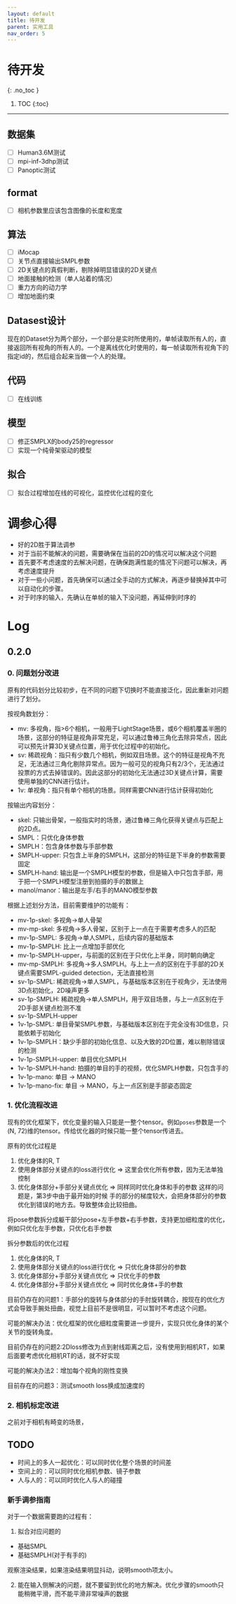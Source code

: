 ```yaml
---
layout: default
title: 待开发
parent: 实用工具
nav_order: 5
---
```


# 待开发
{: .no_toc }

1. TOC
{:toc}
---

## 数据集

- [ ] Human3.6M测试
- [ ] mpi-inf-3dhp测试
- [ ] Panoptic测试

## format

- [ ] 相机参数里应该包含图像的长度和宽度


## 算法

- [ ] iMocap
- [ ] 关节点直接输出SMPL参数
- [ ] 2D关键点的真假判断，剔除掉明显错误的2D关键点
- [ ] 地面接触的检测（单人站着的情况）
- [ ] 重力方向的动力学
- [ ] 增加地面约束

## Datasest设计
现在的Dataset分为两个部分，一个部分是实时所使用的，单帧读取所有人的，直接返回所有视角的所有人的。一个是离线优化时使用的，每一帧读取所有视角下的指定id的，然后组合起来当做一个人的处理。


## 代码

- [ ] 在线训练

## 模型

- [ ] 修正SMPLX的body25的regressor
- [ ] 实现一个纯骨架驱动的模型

## 拟合

- [ ] 拟合过程增加在线的可视化，监控优化过程的变化

# 调参心得

- 好的2D胜于算法调参
- 对于当前不能解决的问题，需要确保在当前的2D的情况可以解决这个问题
- 首先要不考虑速度的去解决问题，在确保跑满性能的情况下问题可以解决，再考虑速度提升
- 对于一些小问题，首先确保可以通过全手动的方式解决，再逐步替换掉其中可以自动化的步骤。
- 对于时序的输入，先确认在单帧的输入下没问题，再延伸到时序的

# Log

## 0.2.0

### 0. 问题划分改进

原有的代码划分比较初步，在不同的问题下切换时不能直接泛化，因此重新对问题进行了划分。

按视角数划分：

- mv: 多视角，指>6个相机，一般用于LightStage场景，或6个相机覆盖半圈的场景，这部分的特征是视角非常充足，可以通过鲁棒三角化去除异常点，因此可以预先计算3D关键点位置，用于优化过程中的初始化。
- sv: 稀疏视角：指只有少数几个相机，例如双目场景。这个的特征是视角不充足，无法通过三角化剔除异常点。因为一般可见的视角只有2/3个，无法通过投票的方式去掉错误的。因此这部分的初始化无法通过3D关键点计算，需要使用单独的CNN进行估计。
- 1v: 单视角：指只有单个相机的场景。同样需要CNN进行估计获得初始化

按输出内容划分：

- skel: 只输出骨架，一般指实时的场景，通过鲁棒三角化获得关键点与匹配上的2D点。
- SMPL：只优化身体参数
- SMPLH：包含身体参数与手部参数
- SMPLH-upper: 只包含上半身的SMPLH，这部分的特征是下半身的参数需要固定
- SMPLH-hand: 输出是一个SMPLH模型的参数，但是输入中只包含手部，用于把一个SMPLH模型注册到拍摄的手的数据上
- manol/manor：输出是左手/右手的MANO模型参数

根据上述划分方法，目前需要维护的功能有：

- mv-1p-skel: 多视角->单人骨架
- mv-mp-skel: 多视角->多人骨架，区别于上一点在于需要考虑多人的匹配
- mv-1p-SMPL: 多视角->单人SMPL，后续内容的基础版本
- mv-1p-SMPLH: 比上一点增加手部优化
- mv-1p-SMPLH-upper，与前面的区别在于只优化上半身，同时朝向确定
- mv-mp-SMPLH: 多视角->多人SMPLH。与上上一点的区别在于手部的2D关键点需要SMPL-guided detection，无法直接检测
- sv-1p-SMPL: 稀疏视角->单人SMPL，与基础版本区别在于视角少，无法使用3D点初始化，2D噪声更多
- sv-1p-SMPLH: 稀疏视角->单人SMPLH，用于双目场景，与上一点区别在于2D手部关键点检测不准
- sv-1p-SMPLH-upper
- 1v-1p-SMPL: 单目骨架SMPL参数，与基础版本区别在于完全没有3D信息，只能依赖于初始化
- 1v-1p-SMPLH：缺少手部的初始化信息、以及大致的2D位置，难以剔除错误的检测
- 1v-1p-SMPLH-upper: 单目优化SMPLH
- 1v-1p-SMPLH-hand: 拍摄的单目的手的视频，优化SMPLH参数，只包含手的
- 1v-1p-mano: 单目 -> MANO
- 1v-1p-mano-fix: 单目 -> MANO，与上一点区别是手部姿态固定

### 1. 优化流程改进

现有的优化框架下，优化变量的输入只能是一整个tensor。例如`poses`参数是一个(N, 72)维的tensor。传给优化器的时候只能一整个tensor传进去。

原有的优化过程是
1. 优化身体的R, T
2. 使用身体部分关键点的loss进行优化 => 这里会优化所有参数，因为无法单独控制
3. 优化身体部分+手部分关键点优化 => 同样同时优化身体和手的参数
这样的问题是，第3步中由于最开始的时候 手的部分的梯度较大，会把身体部分的参数优化到错误的地方去。导致整体会比较扭曲。

将pose参数拆分成躯干部分pose+左手参数+右手参数，支持更加细粒度的优化，例如只优化左手参数，只优化右手参数

拆分参数后的优化过程
1. 优化身体的R, T
2. 使用身体部分关键点的loss进行优化 => 只优化身体部分的参数
3. 优化身体部分+手部分关键点优化 => 只优化手的参数
4. 优化身体部分+手部分关键点优化 => 同时优化身体+手的参数

目前仍存在的问题1：手部分的旋转与身体部分的手肘旋转耦合，按现在的优化方式会导致手腕处扭曲，视觉上目前不是很明显，可以暂时不考虑这个问题。

可能的解决办法：优化框架的优化细粒度需要进一步提升，实现只优化身体的某个关节的旋转角度。

目前仍存在的问题2:2Dloss修改为点到射线距离之后，没有使用到相机RT，如果后面要考虑优化相机RT的话，就不好实现

可能的解决办法2：增加每个视角的刚性变换

目前存在的问题3：测试smooth loss换成加速度的


### 2. 相机标定改进

之前对于相机有畸变的场景，

## TODO

- 时间上的多人一起优化：可以同时优化整个场景的时间差
- 空间上的：可以同时优化相机参数、镜子参数
- 人与人的：可以同时优化人与人的碰撞


### 新手调参指南

对于一个数据需要跑的过程有：

1. 拟合对应问题的

- 基础SMPL
- 基础SMPLH(对于有手的)

观察渲染结果，如果渲染结果明显抖动，说明smooth项太小。

2. 能在输入侧解决的问题，就不要留到优化的地方解决。优化步骤的smooth只能稍微平滑，而不能平滑非常噪声的数据

